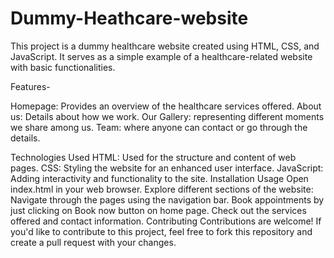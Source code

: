 # Dummy-Heathcare-website
This project is a dummy healthcare website created using HTML, CSS, and JavaScript. It serves as a simple example of a healthcare-related website with basic functionalities.

Features-

Homepage: Provides an overview of the healthcare services offered.
About us: Details about how we work.
Our Gallery: representing different moments we share among us.
Team: where anyone can contact or go through the details.

Technologies Used
HTML: Used for the structure and content of web pages.
CSS: Styling the website for an enhanced user interface.
JavaScript: Adding interactivity and functionality to the site.
Installation
Usage
Open index.html in your web browser.
Explore different sections of the website:
Navigate through the pages using the navigation bar.
Book appointments by just clicking on Book now button on home page.
Check out the services offered and contact information.
Contributing
Contributions are welcome! If you'd like to contribute to this project, feel free to fork this repository and create a pull request with your changes.
